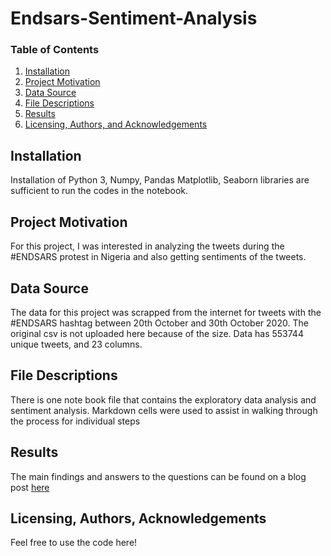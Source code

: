 # Endsars-Sentiment-Analysis


### Table of Contents
1. [Installation](#installation)
2. [Project Motivation](#motivation)
3. [Data Source](#source)
4. [File Descriptions](#files)
5. [Results](#results)
6. [Licensing, Authors, and Acknowledgements](#licensing)

## Installation <a name="installation"></a>
Installation of Python 3, Numpy, Pandas Matplotlib, Seaborn libraries are sufficient to run the codes in the notebook. 

## Project Motivation <a name="motivation"></a>
For this project, I was interested in analyzing the tweets during the #ENDSARS protest in Nigeria and also getting sentiments of the tweets.

## Data Source <a name="source"></a>
The data for this project was scrapped from the internet for tweets with the #ENDSARS hashtag between 20th October and 30th October 2020. The original csv is not uploaded here because of the size. Data has 553744 unique tweets, and 23 columns.

## File Descriptions <a name="files"></a>
There is one note book file that contains the exploratory data analysis and sentiment analysis. Markdown cells were used to assist in walking through the process for individual steps

## Results <a name="results"></a>
The main findings and answers to the questions can be found on a blog post [here](https://uforodavid.medium.com/endsars-protest-tweets-analysis-57f87bf7e0d7)

## Licensing, Authors, Acknowledgements <a name="licensing"></a>
Feel free to use the code here!
